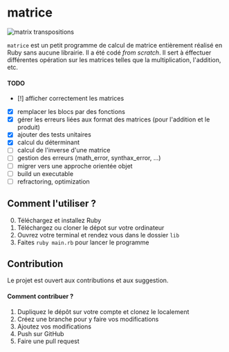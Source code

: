 # matrice

![matrix transpositions](https://media.giphy.com/media/35v2AuS45pUre/giphy.gif)

`matrice` est un petit programme de calcul de matrice entièrement réalisé en Ruby sans aucune librairie. Il a été codé *from scratch*. Il sert à éffectuer différentes opération sur les matrices telles que la multiplication, l'addition, etc.

#### TODO

- [!] afficher correctement les matrices
- [x] remplacer les blocs par des fonctions
- [x] gérer les erreurs liées aux format des matrices (pour l'addition et le produit)
- [x] ajouter des tests unitaires
- [x] calcul du déterminant
- [ ] calcul de l'inverse d'une matrice
- [ ] gestion des erreurs (math_error, synthax_error, ...)
- [ ] migrer vers une approche orientée objet
- [ ] build un executable
- [ ] refractoring, optimization 

## Comment l'utiliser ?
0. Téléchargez et installez Ruby
1. Téléchargez ou cloner le dépot sur votre ordinateur
2. Ouvrez votre terminal et rendez vous dans le dossier `lib`
3. Faites `ruby main.rb` pour lancer le programme


## Contribution

Le projet est ouvert aux contributions et aux suggestion.

#### Comment contribuer ?

1. Dupliquez le dépôt sur votre compte et clonez le localement
2. Créez une branche pour y faire vos modifications
3. Ajoutez vos modifications
4. Push sur GitHub
5. Faire une pull request